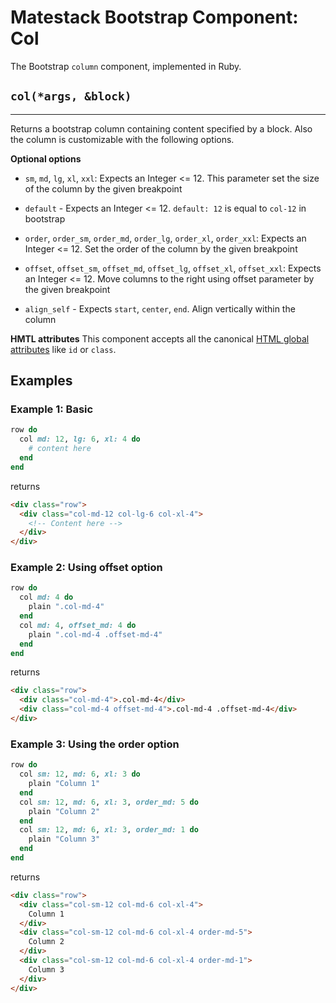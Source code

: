 # Matestack Bootstrap Component: Col

The Bootstrap `column` component, implemented in Ruby.

## `col(*args, &block)`
----

Returns a bootstrap column containing content specified by a block. Also the column is customizable with the following options. 

**Optional options**

* `sm`, `md`, `lg`, `xl`, `xxl`:
Expects an Integer <= 12. This parameter set the size of the column by the given breakpoint

* `default` - Expects an Integer <= 12. `default: 12` is equal to `col-12` in bootstrap 

* `order`, `order_sm`, `order_md`, `order_lg`, `order_xl`, `order_xxl`:
Expects an Integer <= 12. Set the order of the column by the given breakpoint

* `offset`, `offset_sm`, `offset_md`, `offset_lg`, `offset_xl`, `offset_xxl`:
Expects an Integer <= 12. Move columns to the right using offset parameter by the given breakpoint

* `align_self` - Expects `start`, `center`, `end`. Align vertically within the column

**HMTL attributes**
This component accepts all the canonical [HTML global attributes](https://www.w3schools.com/tags/ref_standardattributes.asp) like `id` or `class`.

## Examples

### Example 1: Basic

```ruby
row do
  col md: 12, lg: 6, xl: 4 do
    # content here
  end
end
```

returns

```html
<div class="row">
  <div class="col-md-12 col-lg-6 col-xl-4">
    <!-- Content here -->
  </div>
</div>
```

### Example 2: Using offset option

```ruby
row do
  col md: 4 do
    plain ".col-md-4"
  end
  col md: 4, offset_md: 4 do
    plain ".col-md-4 .offset-md-4"
  end
end
```

returns

```html
<div class="row">
  <div class="col-md-4">.col-md-4</div>
  <div class="col-md-4 offset-md-4">.col-md-4 .offset-md-4</div>
</div>
```

### Example 3: Using the order option

```ruby
row do
  col sm: 12, md: 6, xl: 3 do          
    plain "Column 1"
  end
  col sm: 12, md: 6, xl: 3, order_md: 5 do          
    plain "Column 2"
  end
  col sm: 12, md: 6, xl: 3, order_md: 1 do
    plain "Column 3"
  end
end
```

returns

```html
<div class="row">
  <div class="col-sm-12 col-md-6 col-xl-4">
    Column 1
  </div>
  <div class="col-sm-12 col-md-6 col-xl-4 order-md-5">
    Column 2
  </div>
  <div class="col-sm-12 col-md-6 col-xl-4 order-md-1">
    Column 3
  </div>
</div>
```